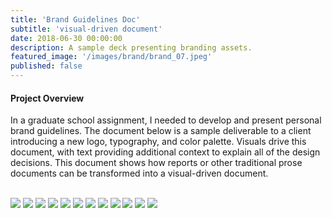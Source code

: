 ```yaml
---
title: 'Brand Guidelines Doc'
subtitle: 'visual-driven document'
date: 2018-06-30 00:00:00
description: A sample deck presenting branding assets.
featured_image: '/images/brand/brand_07.jpeg'
published: false
---
```



#### Project Overview

In a graduate school assignment, I needed to develop and present personal brand guidelines. The document below is a sample deliverable to a client introducing a new logo, typography, and color palette. Visuals drive this document, with text providing additional context to explain all of the design decisions. This document shows how reports or other traditional prose documents can be transformed into a visual-driven document.

<br/>

<div class="gallery" data-columns="3">
    <img src="/images/brand/brand_01.jpeg">
    <img src="/images/brand/brand_02.jpeg">
    <img src="/images/brand/brand_03.jpeg">
    <img src="/images/brand/brand_04.jpeg">
    <img src="/images/brand/brand_05.jpeg">
    <img src="/images/brand/brand_06.jpeg">    
    <img src="/images/brand/brand_07.jpeg">
    <img src="/images/brand/brand_08.jpeg">
    <img src="/images/brand/brand_09.jpeg">
    <img src="/images/brand/brand_10.jpeg">
    <img src="/images/brand/brand_11.jpeg">
    <img src="/images/brand/brand_12.jpeg"> 
</div>